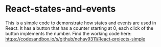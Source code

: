 # React-states-and-events
This is a simple code to demonstrate how states and events are used in React. It has a button that has a counter starting at 0, each click of the button implements the number. 
Find the working code here: https://codesandbox.io/s/github/nehav9311/React-projects-simple
